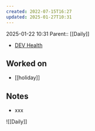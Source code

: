 ```yaml
---
created: 2022-07-15T16:27
updated: 2025-01-27T10:31
---
```

2025-01-22 10:31
Parent:: [[Daily]] 

- [DEV Health](https://health-configdev.mixtelematics.com/public/mapshow.htm?id=2001&mapid=1A35514B-E08F-4B7C-90B8-CD1774AE8CA3)

## Worked on

- [[holiday]]

## Notes

- xxx

![[Daily]]
